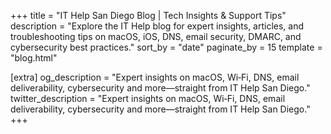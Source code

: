 +++
title = "IT Help San Diego Blog | Tech Insights & Support Tips"
description = "Explore the IT Help blog for expert insights, articles, and troubleshooting tips on macOS, iOS, DNS, email security, DMARC, and cybersecurity best practices."
sort_by = "date"
paginate_by = 15
template = "blog.html"

[extra]
og_description = "Expert insights on macOS, Wi‑Fi, DNS, email deliverability, cybersecurity and more—straight from IT Help San Diego."
twitter_description = "Expert insights on macOS, Wi‑Fi, DNS, email deliverability, cybersecurity and more—straight from IT Help San Diego."
+++

<!-- Posts are generated by Zola -->


<script type="application/ld+json">
{
  "@context": "https://schema.org",
  "@type": "ItemList",
  "name": "Latest Blog Posts",
  "itemListElement": [
    {
      "@type": "ListItem",
      "position": 1,
      "url": "https://www.it-help.tech/blog/dns-security-best-practices/"
    },
    {
      "@type": "ListItem",
      "position": 2,
      "url": "https://www.it-help.tech/blog/why-your-wireless-network-sucks/"
    },
    {
      "@type": "ListItem",
      "position": 3,
      "url": "https://www.it-help.tech/blog/apple-sends-you-to-ijail/"
    },
    {
      "@type": "ListItem",
      "position": 4,
      "url": "https://www.it-help.tech/blog/mac-cybersecurity-threats/"
    },
    {
      "@type": "ListItem",
      "position": 5,
      "url": "https://www.it-help.tech/blog/hack-your-engrams-to-remember-passwords/"
    }
  ]
}
</script>